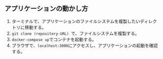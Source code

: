 ## アプリケーションの動かし方
1. ターミナルで、アプリケーションのファイルシステムを複製したいディレクトリに移動する。
2. `git clone (repository-URL) `で、ファイルシステムを複製する。
3. `docker-compose up`でコンテナを起動する。
4. ブラウザで、`localhost:3000`にアクセスし、アプリケーションの起動を確認する。 